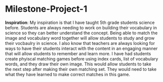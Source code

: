 # Milestone-Project-1

**Inspiration**:
My inspiration is that I have taught 5th grade students science before. Students are always needing to work on building their vocabulary in science so they can better understand the concept. Being able to match the image and vocabulary word together will allow students to study and grow their vocbaulry in science. I also know that teachers are always looking for ways to have their students interact with the content in an engaging manner that will allow students to remember and learn more.  I have had students create phyiscal matching games before using index cards, list of vocabulary words, and they draw their own image. This would allow students to take the next step after making their own matching set. They would need to take what they have learned to make correct matches in this game. 
